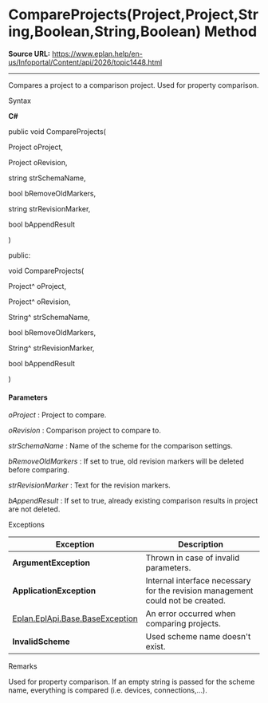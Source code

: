 # CompareProjects(Project,Project,String,Boolean,String,Boolean) Method

**Source URL:** https://www.eplan.help/en-us/Infoportal/Content/api/2026/topic1448.html

---

Compares a project to a comparison project. Used for property comparison.

Syntax

**C#**



public void CompareProjects( 

   Project oProject,

   Project oRevision,

   string strSchemaName,

   bool bRemoveOldMarkers,

   string strRevisionMarker,

   bool bAppendResult

)

public:

void CompareProjects( 

   Project^ oProject,

   Project^ oRevision,

   String^ strSchemaName,

   bool bRemoveOldMarkers,

   String^ strRevisionMarker,

   bool bAppendResult

)


#### Parameters

*oProject*
:   Project to compare.

*oRevision*
:   Comparison project to compare to.

*strSchemaName*
:   Name of the scheme for the comparison settings.

*bRemoveOldMarkers*
:   If set to true, old revision markers will be deleted before comparing.

*strRevisionMarker*
:   Text for the revision markers.

*bAppendResult*
:   If set to true, already existing comparison results in project are not deleted.

Exceptions

| Exception | Description |
| --- | --- |
| **ArgumentException** | Thrown in case of invalid parameters. |
| **ApplicationException** | Internal interface necessary for the revision management could not be created. |
| [Eplan.EplApi.Base.BaseException](Eplan.EplApi.Baseu~Eplan.EplApi.Base.BaseException.html) | An error occurred when comparing projects. |
| **InvalidScheme** | Used scheme name doesn't exist. |

Remarks

Used for property comparison. If an empty string is passed for the scheme name, everything is compared (i.e. devices, connections,...).
